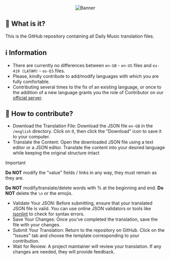 <p align="center">
  <img src="https://i.imgur.com/51eQTyE.jpg" alt="Banner">
</p>

## 🤔 What is it?
This is the GitHub repository containing all Daily Music translation files.


## ℹ️ Information
- There are currently no differences between `en-GB` - `en-US` files and `es-419 (LATAM)` - `es-ES` files.
- Please, kindly contribute to add/modify languages with which you are fully comfortable.                                                                                                                                               
- Contributing several times to the fix of an existing language, or once to the addition of a new language grants you the role of Contributor on our [official server](https://discord.gg/adbFVVxdus).

## 👤 How to contribute?
- Download the Translation File: Download the JSON file `en-GB` in the `/english` directory. Click on it, then click the "Download" icon to save it to your computer.
- Translate the Content: Open the downloaded JSON file using a text editor or a JSON editor. Translate the content into your desired language while keeping the original structure intact
> [!IMPORTANT]
> **Do NOT** modify the "value" fields / links in any way, they must remain as they are.
> 
> **Do NOT** modify/translate/delete words with % at the beginning and end. **Do NOT** delete the `\n` or the emojis.
- Validate Your JSON: Before submitting, ensure that your translated JSON file is valid. You can use online JSON validators or tools like [jsonlint](https://jsonlint.com/) to check for syntax errors.
- Save Your Changes: Once you've completed the translation, save the file with your changes.
- Submit Your Translation: Return to the repository on GitHub. Click on the "Issues" tab and choose the template corresponding to your contribution.
- Wait for Review: A project maintainer will review your translation. If any changes are needed, they will provide feedback.
